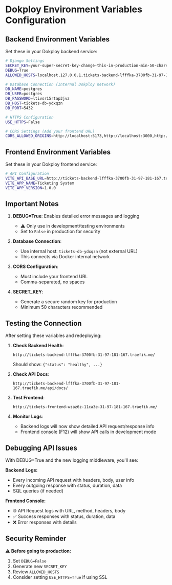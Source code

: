 # Dokploy Environment Variables Configuration

## Backend Environment Variables

Set these in your Dokploy backend service:

```bash
# Django Settings
SECRET_KEY=your-super-secret-key-change-this-in-production-min-50-chars
DEBUG=True
ALLOWED_HOSTS=localhost,127.0.0.1,tickets-backend-lfffka-3700fb-31-97-181-167.traefik.me

# Database Connection (Internal Dokploy network)
DB_NAME=postgres
DB_USER=postgres
DB_PASSWORD=ltivsr15rtap3jvz
DB_HOST=tickets-db-ydxqzn
DB_PORT=5432

# HTTPS Configuration
USE_HTTPS=False

# CORS Settings (Add your frontend URL)
CORS_ALLOWED_ORIGINS=http://localhost:5173,http://localhost:3000,http://tickets-frontend-wzaz6z-11ca3e-31-97-181-167.traefik.me
```

## Frontend Environment Variables

Set these in your Dokploy frontend service:

```bash
# API Configuration
VITE_API_BASE_URL=http://tickets-backend-lfffka-3700fb-31-97-181-167.traefik.me
VITE_APP_NAME=Ticketing System
VITE_APP_VERSION=1.0.0
```

## Important Notes

1. **DEBUG=True**: Enables detailed error messages and logging

   - ⚠️ Only use in development/testing environments
   - Set to `False` in production for security

2. **Database Connection**:

   - Use internal host: `tickets-db-ydxqzn` (not external URL)
   - This connects via Docker internal network

3. **CORS Configuration**:

   - Must include your frontend URL
   - Comma-separated, no spaces

4. **SECRET_KEY**:
   - Generate a secure random key for production
   - Minimum 50 characters recommended

## Testing the Connection

After setting these variables and redeploying:

1. **Check Backend Health**:

   ```
   http://tickets-backend-lfffka-3700fb-31-97-181-167.traefik.me/
   ```

   Should show: `{"status": "healthy", ...}`

2. **Check API Docs**:

   ```
   http://tickets-backend-lfffka-3700fb-31-97-181-167.traefik.me/api/docs/
   ```

3. **Test Frontend**:

   ```
   http://tickets-frontend-wzaz6z-11ca3e-31-97-181-167.traefik.me/
   ```

4. **Monitor Logs**:
   - Backend logs will now show detailed API request/response info
   - Frontend console (F12) will show API calls in development mode

## Debugging API Issues

With DEBUG=True and the new logging middleware, you'll see:

**Backend Logs:**

- Every incoming API request with headers, body, user info
- Every outgoing response with status, duration, data
- SQL queries (if needed)

**Frontend Console:**

- 🌐 API Request logs with URL, method, headers, body
- ✅ Success responses with status, duration, data
- ❌ Error responses with details

## Security Reminder

⚠️ **Before going to production:**

1. Set `DEBUG=False`
2. Generate new `SECRET_KEY`
3. Review `ALLOWED_HOSTS`
4. Consider setting `USE_HTTPS=True` if using SSL
